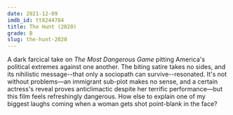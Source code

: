 ```yaml
---
date: 2021-12-09
imdb_id: tt8244784
title: The Hunt (2020)
grade: B
slug: the-hunt-2020
---
```


A dark farcical take on _The Most Dangerous Game_ pitting America's political extremes against one another. The biting satire takes no sides, and its nihilistic message--that only a sociopath can survive--resonated. It's not without problems—an immigrant sub-plot makes no sense, and a certain actress's reveal proves anticlimactic despite her terrific performance—but this film feels refreshingly dangerous. How else to explain one of my biggest laughs coming when a woman gets shot point-blank in the face?